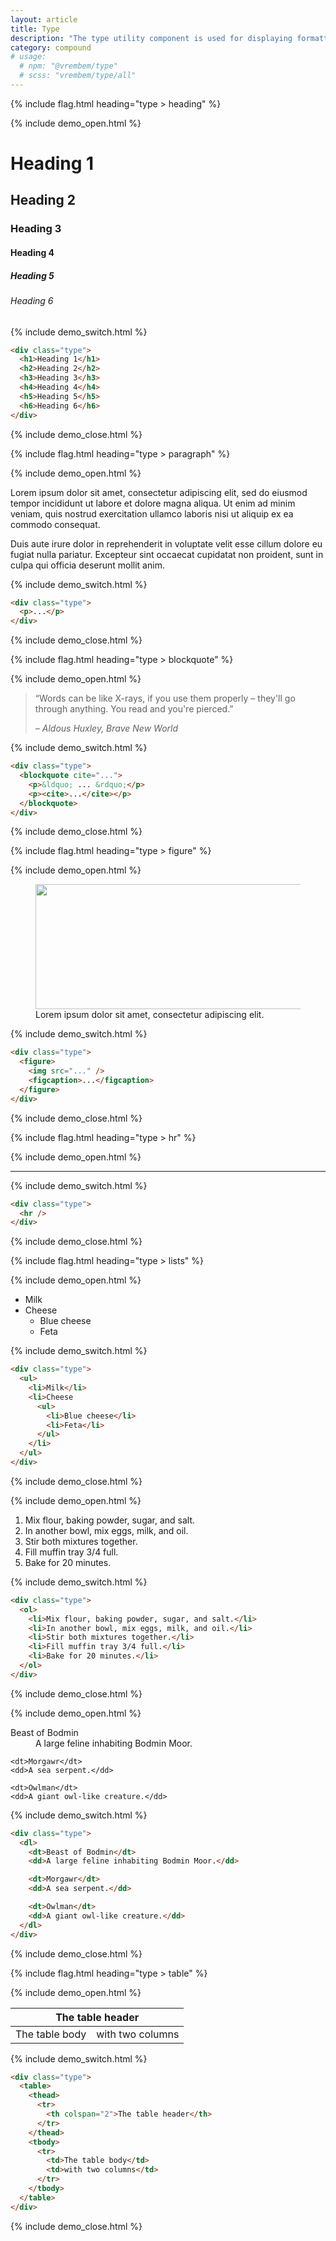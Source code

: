 ```yaml
---
layout: article
title: Type
description: "The type utility component is used for displaying formatted text like you would see in a blog post or document."
category: compound
# usage:
  # npm: "@vrembem/type"
  # scss: "vrembem/type/all"
---
```


{% include flag.html heading="type > heading" %}

{% include demo_open.html %}

<div class="type">
  <h1>Heading 1</h1>
  <h2>Heading 2</h2>
  <h3>Heading 3</h3>
  <h4>Heading 4</h4>
  <h5>Heading 5</h5>
  <h6>Heading 6</h6>
</div>

{% include demo_switch.html %}

```html
<div class="type">
  <h1>Heading 1</h1>
  <h2>Heading 2</h2>
  <h3>Heading 3</h3>
  <h4>Heading 4</h4>
  <h5>Heading 5</h5>
  <h6>Heading 6</h6>
</div>
```

{% include demo_close.html %}

{% include flag.html heading="type > paragraph" %}

{% include demo_open.html %}

<div class="type">
  <p>Lorem ipsum dolor sit amet, consectetur adipiscing elit, sed do eiusmod tempor incididunt ut labore et dolore magna aliqua. Ut enim ad minim veniam, quis nostrud exercitation ullamco laboris nisi ut aliquip ex ea commodo consequat.</p>
  <p>Duis aute irure dolor in reprehenderit in voluptate velit esse cillum dolore eu fugiat nulla pariatur. Excepteur sint occaecat cupidatat non proident, sunt in culpa qui officia deserunt mollit anim.</p>
</div>

{% include demo_switch.html %}

```html
<div class="type">
  <p>...</p>
</div>
```

{% include demo_close.html %}


{% include flag.html heading="type > blockquote" %}

{% include demo_open.html %}

<div class="type">
  <blockquote cite="https://www.huxley.net/bnw/four.html">
    <p>&ldquo;Words can be like X-rays, if you use them properly – they'll go through anything. You read and you're pierced.&rdquo;</p>
    <p><cite>– Aldous Huxley, Brave New World</cite></p>
  </blockquote>
</div>

{% include demo_switch.html %}

```html
<div class="type">
  <blockquote cite="...">
    <p>&ldquo; ... &rdquo;</p>
    <p><cite>...</cite></p>
  </blockquote>
</div>
```

{% include demo_close.html %}

{% include flag.html heading="type > figure" %}

{% include demo_open.html %}

<div class="type">
  <figure>
    <img src="https://picsum.photos/600/200/?random" width="600" height="200" />
    <figcaption>Lorem ipsum dolor sit amet, consectetur adipiscing elit.</figcaption>
  </figure>
</div>

{% include demo_switch.html %}

```html
<div class="type">
  <figure>
    <img src="..." />
    <figcaption>...</figcaption>
  </figure>
</div>
```

{% include demo_close.html %}

{% include flag.html heading="type > hr" %}

{% include demo_open.html %}

<div class="type">
  <hr />
</div>

{% include demo_switch.html %}

```html
<div class="type">
  <hr />
</div>
```

{% include demo_close.html %}

{% include flag.html heading="type > lists" %}

{% include demo_open.html %}

<div class="type">
  <ul>
    <li>Milk</li>
    <li>Cheese
      <ul>
        <li>Blue cheese</li>
        <li>Feta</li>
      </ul>
    </li>
  </ul>
</div>

{% include demo_switch.html %}

```html
<div class="type">
  <ul>
    <li>Milk</li>
    <li>Cheese
      <ul>
        <li>Blue cheese</li>
        <li>Feta</li>
      </ul>
    </li>
  </ul>
</div>
```

{% include demo_close.html %}

{% include demo_open.html %}

<div class="type">
  <ol>
    <li>Mix flour, baking powder, sugar, and salt.</li>
    <li>In another bowl, mix eggs, milk, and oil.</li>
    <li>Stir both mixtures together.</li>
    <li>Fill muffin tray 3/4 full.</li>
    <li>Bake for 20 minutes.</li>
  </ol>
</div>

{% include demo_switch.html %}

```html
<div class="type">
  <ol>
    <li>Mix flour, baking powder, sugar, and salt.</li>
    <li>In another bowl, mix eggs, milk, and oil.</li>
    <li>Stir both mixtures together.</li>
    <li>Fill muffin tray 3/4 full.</li>
    <li>Bake for 20 minutes.</li>
  </ol>
</div>
```

{% include demo_close.html %}

{% include demo_open.html %}

<div class="type">
  <dl>
    <dt>Beast of Bodmin</dt>
    <dd>A large feline inhabiting Bodmin Moor.</dd>

    <dt>Morgawr</dt>
    <dd>A sea serpent.</dd>

    <dt>Owlman</dt>
    <dd>A giant owl-like creature.</dd>
  </dl>
</div>

{% include demo_switch.html %}

```html
<div class="type">
  <dl>
    <dt>Beast of Bodmin</dt>
    <dd>A large feline inhabiting Bodmin Moor.</dd>

    <dt>Morgawr</dt>
    <dd>A sea serpent.</dd>

    <dt>Owlman</dt>
    <dd>A giant owl-like creature.</dd>
  </dl>
</div>
```

{% include demo_close.html %}

{% include flag.html heading="type > table" %}

{% include demo_open.html %}

<div class="type">
  <table>
    <thead>
      <tr>
        <th colspan="2">The table header</th>
      </tr>
    </thead>
    <tbody>
      <tr>
        <td>The table body</td>
        <td>with two columns</td>
      </tr>
    </tbody>
  </table>
</div>

{% include demo_switch.html %}

```html
<div class="type">
  <table>
    <thead>
      <tr>
        <th colspan="2">The table header</th>
      </tr>
    </thead>
    <tbody>
      <tr>
        <td>The table body</td>
        <td>with two columns</td>
      </tr>
    </tbody>
  </table>
</div>
```

{% include demo_close.html %}
